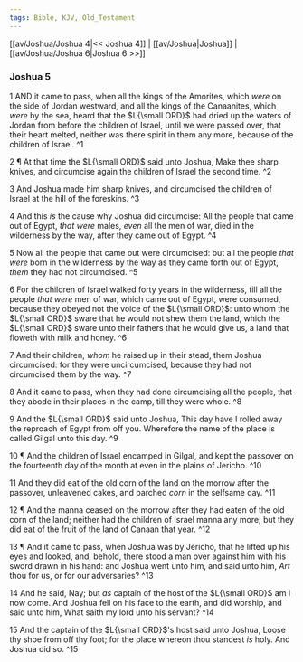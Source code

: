 ```yaml
---
tags: Bible, KJV, Old_Testament
---
```


[[av/Joshua/Joshua 4|<< Joshua 4]] | [[av/Joshua|Joshua]] | [[av/Joshua/Joshua 6|Joshua 6 >>]]

### Joshua 5

1 AND it came to pass, when all the kings of the Amorites, which _were_ on the side of Jordan westward, and all the kings of the Canaanites, which _were_ by the sea, heard that the $L{\small ORD}$ had dried up the waters of Jordan from before the children of Israel, until we were passed over, that their heart melted, neither was there spirit in them any more, because of the children of Israel. ^1

2 ¶ At that time the $L{\small ORD}$ said unto Joshua, Make thee sharp knives, and circumcise again the children of Israel the second time. ^2

3 And Joshua made him sharp knives, and circumcised the children of Israel at the hill of the foreskins. ^3

4 And this _is_ the cause why Joshua did circumcise: All the people that came out of Egypt, _that_ _were_ males, _even_ all the men of war, died in the wilderness by the way, after they came out of Egypt. ^4

5 Now all the people that came out were circumcised: but all the people _that_ _were_ born in the wilderness by the way as they came forth out of Egypt, _them_ they had not circumcised. ^5

6 For the children of Israel walked forty years in the wilderness, till all the people _that_ _were_ men of war, which came out of Egypt, were consumed, because they obeyed not the voice of the $L{\small ORD}$: unto whom the $L{\small ORD}$ sware that he would not shew them the land, which the $L{\small ORD}$ sware unto their fathers that he would give us, a land that floweth with milk and honey. ^6

7 And their children, _whom_ he raised up in their stead, them Joshua circumcised: for they were uncircumcised, because they had not circumcised them by the way. ^7

8 And it came to pass, when they had done circumcising all the people, that they abode in their places in the camp, till they were whole. ^8

9 And the $L{\small ORD}$ said unto Joshua, This day have I rolled away the reproach of Egypt from off you. Wherefore the name of the place is called Gilgal unto this day. ^9

10 ¶ And the children of Israel encamped in Gilgal, and kept the passover on the fourteenth day of the month at even in the plains of Jericho. ^10

11 And they did eat of the old corn of the land on the morrow after the passover, unleavened cakes, and parched _corn_ in the selfsame day. ^11

12 ¶ And the manna ceased on the morrow after they had eaten of the old corn of the land; neither had the children of Israel manna any more; but they did eat of the fruit of the land of Canaan that year. ^12

13 ¶ And it came to pass, when Joshua was by Jericho, that he lifted up his eyes and looked, and, behold, there stood a man over against him with his sword drawn in his hand: and Joshua went unto him, and said unto him, _Art_ thou for us, or for our adversaries? ^13

14 And he said, Nay; but _as_ captain of the host of the $L{\small ORD}$ am I now come. And Joshua fell on his face to the earth, and did worship, and said unto him, What saith my lord unto his servant? ^14

15 And the captain of the $L{\small ORD}$'s host said unto Joshua, Loose thy shoe from off thy foot; for the place whereon thou standest _is_ holy. And Joshua did so. ^15
